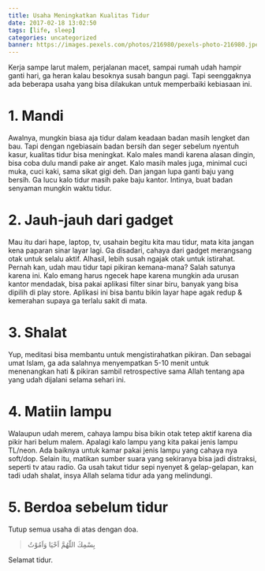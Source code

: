 ```yaml
---
title: Usaha Meningkatkan Kualitas Tidur
date: 2017-02-18 13:02:50
tags: [life, sleep]
categories: uncategorized
banner: https://images.pexels.com/photos/216980/pexels-photo-216980.jpeg?fit=crop&w=640&h=427
---
```


Kerja sampe larut malem, perjalanan macet, sampai rumah udah hampir ganti hari, ga heran kalau besoknya susah bangun pagi. Tapi seenggaknya ada beberapa usaha yang bisa dilakukan untuk memperbaiki kebiasaan ini.
<!-- more -->
# 1. Mandi
Awalnya, mungkin biasa aja tidur dalam keadaan badan masih lengket dan bau. Tapi dengan ngebiasain badan bersih dan seger sebelum nyentuh kasur, kualitas tidur bisa meningkat. Kalo males mandi karena alasan dingin, bisa coba dulu mandi pake air anget. Kalo masih males juga, minimal cuci muka, cuci kaki, sama sikat gigi deh. Dan jangan lupa ganti baju yang bersih. Ga lucu kalo tidur masih pake baju kantor. Intinya, buat badan senyaman mungkin waktu tidur.

# 2. Jauh-jauh dari gadget
Mau itu dari hape, laptop, tv, usahain begitu kita mau tidur, mata kita jangan kena paparan sinar layar lagi. Ga disadari, cahaya dari gadget merangsang otak untuk selalu aktif. Alhasil, lebih susah ngajak otak untuk istirahat. Pernah kan, udah mau tidur tapi pikiran kemana-mana? Salah satunya karena ini. Kalo emang harus ngecek hape karena mungkin ada urusan kantor mendadak, bisa pakai aplikasi filter sinar biru, banyak yang bisa dipilih di play store. Aplikasi ini bisa bantu bikin layar hape agak redup & kemerahan supaya ga terlalu sakit di mata.

# 3. Shalat
Yup, meditasi bisa membantu untuk mengistirahatkan pikiran. Dan sebagai umat Islam, ga ada salahnya menyempatkan 5-10 menit untuk menenangkan hati & pikiran sambil retrospective sama Allah tentang apa yang udah dijalani selama sehari ini.

# 4. Matiin lampu
Walaupun udah merem, cahaya lampu bisa bikin otak tetep aktif karena dia pikir hari belum malem. Apalagi kalo lampu yang kita pakai jenis lampu TL/neon. Ada baiknya untuk kamar pakai jenis lampu yang cahaya nya soft/dop. Selain itu, matikan sumber suara yang sekiranya bisa jadi distraksi, seperti tv atau radio. Ga usah takut tidur sepi nyenyet & gelap-gelapan, kan tadi udah shalat, insya Allah selama tidur ada yang melindungi.

# 5. Berdoa sebelum tidur
Tutup semua usaha di atas dengan doa.

> بِسْمِكَ اللّهُمَّ اَحْيَا وَاَمُوْتُ


Selamat tidur.
